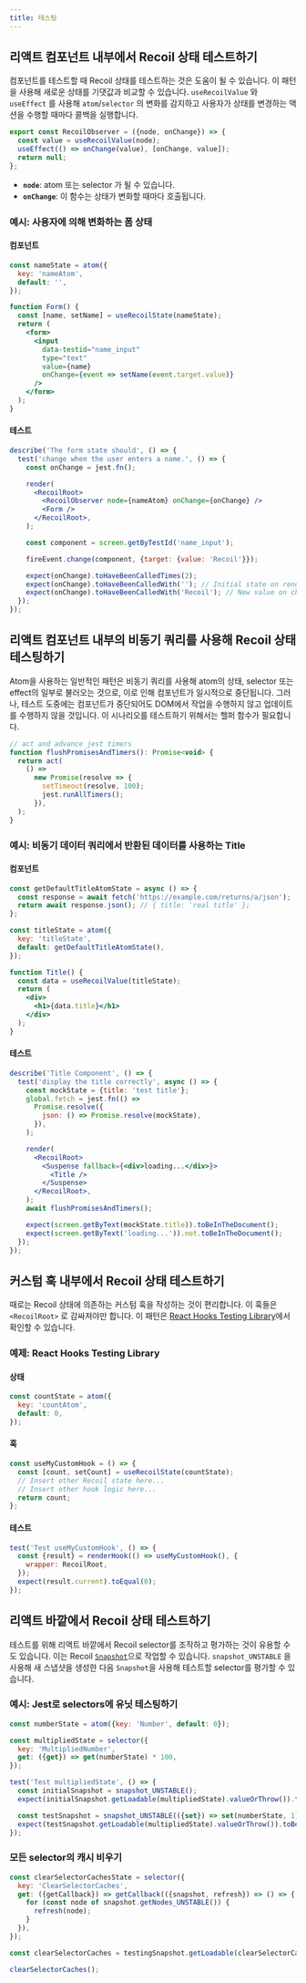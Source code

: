 ```yaml
---
title: 테스팅
---
```


## 리액트 컴포넌트 내부에서 Recoil 상태 테스트하기

컴포넌트를 테스트할 때 Recoil 상태를 테스트하는 것은 도움이 될 수 있습니다. 이 패턴을 사용해 새로운 상태를 기댓값과 비교할 수 있습니다. `useRecoilValue` 와 `useEffect` 를 사용해 `atom`/`selector` 의 변화를 감지하고 사용자가 상태를 변경하는 액션을 수행할 때마다 콜백을 실행합니다.

```jsx
export const RecoilObserver = ({node, onChange}) => {
  const value = useRecoilValue(node);
  useEffect(() => onChange(value), [onChange, value]);
  return null;
};
```

- **`node`**: atom 또는 selector 가 될 수 있습니다.
- **`onChange`**: 이 함수는 상태가 변화할 때마다 호출됩니다.

### 예시: 사용자에 의해 변화하는 폼 상태

#### 컴포넌트

```jsx
const nameState = atom({
  key: 'nameAtom',
  default: '',
});

function Form() {
  const [name, setName] = useRecoilState(nameState);
  return (
    <form>
      <input
        data-testid="name_input"
        type="text"
        value={name}
        onChange={event => setName(event.target.value)}
      />
    </form>
  );
}
```

#### 테스트

```jsx
describe('The form state should', () => {
  test('change when the user enters a name.', () => {
    const onChange = jest.fn();

    render(
      <RecoilRoot>
        <RecoilObserver node={nameAtom} onChange={onChange} />
        <Form />
      </RecoilRoot>,
    );

    const component = screen.getByTestId('name_input');

    fireEvent.change(component, {target: {value: 'Recoil'}});

    expect(onChange).toHaveBeenCalledTimes(2);
    expect(onChange).toHaveBeenCalledWith(''); // Initial state on render.
    expect(onChange).toHaveBeenCalledWith('Recoil'); // New value on change.
  });
});
```

## 리액트 컴포넌트 내부의 비동기 쿼리를 사용해 Recoil 상태 테스팅하기

Atom을 사용하는 일반적인 패턴은 비동기 쿼리를 사용해 atom의 상태, selector 또는 effect의 일부로 불러오는 것으로, 이로 인해 컴포넌트가 일시적으로 중단됩니다. 그러나, 테스트 도중에는 컴포넌트가 중단되어도 DOM에서 작업을 수행하지 않고 업데이트를 수행하지 않을 것입니다. 이 시나리오를 테스트하기 위해서는 헬퍼 함수가 필요합니다.

```jsx
// act and advance jest timers
function flushPromisesAndTimers(): Promise<void> {
  return act(
    () =>
      new Promise(resolve => {
        setTimeout(resolve, 100);
        jest.runAllTimers();
      }),
  );
}
```

### 예시: 비동기 데이터 쿼리에서 반환된 데이터를 사용하는 Title

#### 컴포넌트

```jsx
const getDefaultTitleAtomState = async () => {
  const response = await fetch('https://example.com/returns/a/json');
  return await response.json(); // { title: 'real title' };
};

const titleState = atom({
  key: 'titleState',
  default: getDefaultTitleAtomState(),
});

function Title() {
  const data = useRecoilValue(titleState);
  return (
    <div>
      <h1>{data.title}</h1>
    </div>
  );
}
```

#### 테스트

```jsx
describe('Title Component', () => {
  test('display the title correctly', async () => {
    const mockState = {title: 'test title'};
    global.fetch = jest.fn(() =>
      Promise.resolve({
        json: () => Promise.resolve(mockState),
      }),
    );

    render(
      <RecoilRoot>
        <Suspense fallback={<div>loading...</div>}>
          <Title />
        </Suspense>
      </RecoilRoot>,
    );
    await flushPromisesAndTimers();

    expect(screen.getByText(mockState.title)).toBeInTheDocument();
    expect(screen.getByText('loading...')).not.toBeInTheDocument();
  });
});
```

## 커스텀 훅 내부에서 Recoil 상태 테스트하기

때로는 Recoil 상태에 의존하는 커스텀 훅을 작성하는 것이 편리합니다. 이 훅들은 `<RecoilRoot>` 로 감싸져야만 합니다. 이 패턴은 [React Hooks Testing Library](https://react-hooks-testing-library.com/)에서 확인할 수 있습니다.

### 예제: React Hooks Testing Library

#### 상태

```jsx
const countState = atom({
  key: 'countAtom',
  default: 0,
});
```

#### 훅

```jsx
const useMyCustomHook = () => {
  const [count, setCount] = useRecoilState(countState);
  // Insert other Recoil state here...
  // Insert other hook logic here...
  return count;
};
```

#### 테스트

```jsx
test('Test useMyCustomHook', () => {
  const {result} = renderHook(() => useMyCustomHook(), {
    wrapper: RecoilRoot,
  });
  expect(result.current).toEqual(0);
});
```

## 리액트 바깥에서 Recoil 상태 테스트하기

테스트를 위해 리액트 바깥에서 Recoil selector를 조작하고 평가하는 것이 유용할 수도 있습니다. 이는 Recoil [`Snapshot`](/docs/api-reference/core/Snapshot)으로 작업할 수 있습니다. `snapshot_UNSTABLE` 을 사용해 새 스냅샷을 생성한 다음 `Snapshot`을 사용해 테스트할 selector를 평가할 수 있습니다.

### 예시: Jest로 selectors에 유닛 테스팅하기

```jsx
const numberState = atom({key: 'Number', default: 0});

const multipliedState = selector({
  key: 'MultipliedNumber',
  get: ({get}) => get(numberState) * 100,
});

test('Test multipliedState', () => {
  const initialSnapshot = snapshot_UNSTABLE();
  expect(initialSnapshot.getLoadable(multipliedState).valueOrThrow()).toBe(0);

  const testSnapshot = snapshot_UNSTABLE(({set}) => set(numberState, 1));
  expect(testSnapshot.getLoadable(multipliedState).valueOrThrow()).toBe(100);
});
```

### 모든 selector의 캐시 비우기

```jsx
const clearSelectorCachesState = selector({
  key: 'ClearSelectorCaches',
  get: ({getCallback}) => getCallback(({snapshot, refresh}) => () => {
    for (const node of snapshot.getNodes_UNSTABLE()) {
      refresh(node);
    }
  }),
});

const clearSelectorCaches = testingSnapshot.getLoadable(clearSelectorCachesState).getValue();

clearSelectorCaches();
```
